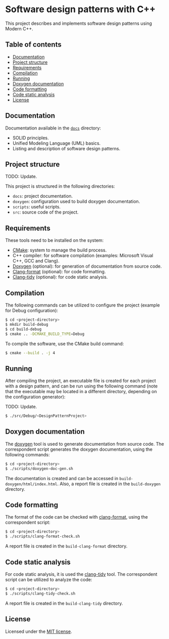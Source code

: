 # Software design patterns with C++

This project describes and implements software design patterns using Modern C++.

## Table of contents

- [Documentation](#documentation)
- [Project structure](#project-structure)
- [Requirements](#requirements)
- [Compilation](#compilation)
- [Running](#running)
- [Doxygen documentation](#doxygen-documentation)
- [Code formatting](#code-formatting)
- [Code static analysis](#code-static-analysis)
- [License](#license)

## Documentation

Documentation available in the [`docs`](./docs) directory:

- SOLID principles.
- Unified Modeling Language (UML) basics.
- Listing and description of software design patterns.

## Project structure

TODO: Update.

This project is structured in the following directories:

- `docs`: project documentation.
- `doxygen`: configuration used to build doxygen documentation.
- `scripts`: useful scripts.
- `src`: source code of the project.

## Requirements

These tools need to be installed on the system:

- [CMake](https://cmake.org/): system to manage the build process.
- C++ compiler: for software compilation (examples: Microsoft Visual C++, GCC and Clang).
- [Doxygen](https://doxygen.nl/) (optional): for generation of documentation from source code.
- [Clang-format](https://clang.llvm.org/docs/ClangFormat.html) (optional): for code formatting.
- [Clang-tidy](https://clang.llvm.org/extra/clang-tidy/) (optional): for code static analysis.

## Compilation

The following commands can be utilized to configure the project (example for Debug configuration):

```sh
$ cd <project-directory>
$ mkdir build-debug
$ cd build-debug
$ cmake .. -DCMAKE_BUILD_TYPE=Debug
```

To compile the software, use the CMake build command:

```sh
$ cmake --build . -j 4
```

## Running

After compiling the project, an executable file is created for each project with a design pattern, and can be run using the following command (note that the executable may be located in a different directory, depending on the configuration generator):

TODO: Update.
```sh
$ ./src/Debug/<DesignPatternProject>
```

## Doxygen documentation

The [doxygen](https://doxygen.nl/) tool is used to generate documentation from source code. The correspondent script generates the doxygen documentation, using the following commands:

```sh
$ cd <project-directory>
$ ./scripts/doxygen-doc-gen.sh
```

The documentation is created and can be accessed in `build-doxygen/html/index.html`. Also, a report file is created in the `build-doxygen` directory.

## Code formatting

The format of the code can be checked with [clang-format](https://clang.llvm.org/docs/ClangFormat.html), using the correspondent script:

```sh
$ cd <project-directory>
$ ./scripts/clang-format-check.sh
```

A report file is created in the `build-clang-format` directory.

## Code static analysis

For code static analysis, it is used the [clang-tidy](https://clang.llvm.org/extra/clang-tidy/) tool. The correspondent script can be utilized to analyze the code:

```sh
$ cd <project-directory>
$ ./scripts/clang-tidy-check.sh
```

A report file is created in the `build-clang-tidy` directory.

## License

Licensed under the [MIT license](./LICENSE).

